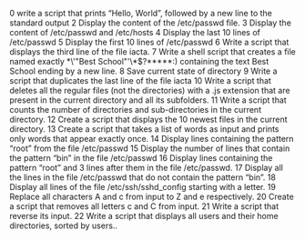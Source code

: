 0  write a script that prints “Hello, World”, followed by a new line to the standard output
2 Display the content of the /etc/passwd file.
3 Display the content of /etc/passwd and /etc/hosts
4 Display the last 10 lines of /etc/passwd
5 Display the first 10 lines of /etc/passwd
6 Write a script that displays the third line of the file iacta.
7 Write a shell script that creates a file named exactly \*\\'"Best School"\'\\*$\?\*\*\*\*\*:) containing the text Best School ending by a new line.
8 Save current state of directory
9 Write a script that duplicates the last line of the file iacta
10 Write a script that deletes all the regular files (not the directories) with a .js extension that are present in the current directory and all its subfolders.
11 Write a script that counts the number of directories and sub-directories in the current directory.
12 Create a script that displays the 10 newest files in the current directory.
13 Create a script that takes a list of words as input and prints only words that appear exactly once.
14 Display lines containing the pattern “root” from the file /etc/passwd
15 Display the number of lines that contain the pattern “bin” in the file /etc/passwd
16 Display lines containing the pattern “root” and 3 lines after them in the file /etc/passwd.
17 Display all the lines in the file /etc/passwd that do not contain the pattern “bin”.
18 Display all lines of the file /etc/ssh/sshd_config starting with a letter.
19 Replace all characters A and c from input to Z and e respectively.
20 Create a script that removes all letters c and C from input.
21 Write a script that reverse its input.
22 Write a script that displays all users and their home directories, sorted by users..
